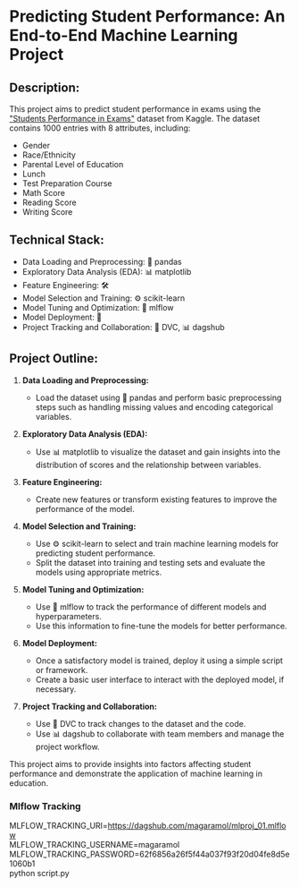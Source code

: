 # Predicting Student Performance: An End-to-End Machine Learning Project

## Description:
This project aims to predict student performance in exams using the ["Students Performance in Exams"](https://www.kaggle.com/spscientist/students-performance-in-exams) dataset from Kaggle. The dataset contains 1000 entries with 8 attributes, including:

- Gender
- Race/Ethnicity
- Parental Level of Education
- Lunch
- Test Preparation Course
- Math Score
- Reading Score
- Writing Score

## Technical Stack:
- Data Loading and Preprocessing: 🐼 pandas
- Exploratory Data Analysis (EDA): 📊 matplotlib
- Feature Engineering: 🛠️
- Model Selection and Training: ⚙️ scikit-learn
- Model Tuning and Optimization: 🔧 mlflow
- Model Deployment: 🚀
- Project Tracking and Collaboration: 🔄 DVC, 📊 dagshub

## Project Outline:
1. **Data Loading and Preprocessing:**
   - Load the dataset using 🐼 pandas and perform basic preprocessing steps such as handling missing values and encoding categorical variables.

2. **Exploratory Data Analysis (EDA):**
   - Use 📊 matplotlib to visualize the dataset and gain insights into the distribution of scores and the relationship between variables.

3. **Feature Engineering:**
   - Create new features or transform existing features to improve the performance of the model.

4. **Model Selection and Training:**
   - Use ⚙️ scikit-learn to select and train machine learning models for predicting student performance.
   - Split the dataset into training and testing sets and evaluate the models using appropriate metrics.

5. **Model Tuning and Optimization:**
   - Use 🔧 mlflow to track the performance of different models and hyperparameters.
   - Use this information to fine-tune the models for better performance.

6. **Model Deployment:**
   - Once a satisfactory model is trained, deploy it using a simple script or framework.
   - Create a basic user interface to interact with the deployed model, if necessary.

7. **Project Tracking and Collaboration:**
   - Use 🔄 DVC to track changes to the dataset and the code.
   - Use 📊 dagshub to collaborate with team members and manage the project workflow.

This project aims to provide insights into factors affecting student performance and demonstrate the application of machine learning in education.



### Mlflow Tracking

MLFLOW_TRACKING_URI=https://dagshub.com/magaramol/mlproj_01.mlflow \
MLFLOW_TRACKING_USERNAME=magaramol \
MLFLOW_TRACKING_PASSWORD=62f6856a26f5f44a037f93f20d04fe8d5e1060b1 \
python script.py